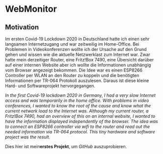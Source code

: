 # WebMonitor
## Motivation
Im ersten Covid-19 Lockdown 2020 in Deutschland hatte ich einen sehr langsamen Internetzugang und war zeitweilig im Home-Office.
Bei Problemen in Videokonferenzen wollte ich der Ursache auf den Grund gehen und wissen wie die aktuelle Netzwerklast zum Internet war.
Zwar hatte mein derzeitiger Router, eine Fritz!Box 7490, eine Übersicht darüber auf einer internen Website aber ich wollte die Informationen unabhängig vom Browser angezeigt bekommen.
Die Idee war es einen ESP8266 Controller per WLAN an den Router zu koppeln und die benötigten Informationen per TR-064 Protokoll auszulesen.
Daraus ist diese kleine Hard- und Softwareprojekt hervorgegangen.

*In the first Covid-19 lockdown 2020 in Germany, I had a very slow Internet access and was temporarily in the home office.
With problems in video conferences, I wanted to know the root of the cause and know what the current network load to the Internet was.
Although my current router, a Fritz!Box 7490, had an overview of this on an internal website, I wanted to have the information displayed independently of the browser.
The idea was to connect an ESP8266 controller via wifi to the router and read out the needed information via TR-064 protocol.
This tiny hardware and software project was the result.*


Dies hier ist mein**erstes Projekt**, um *GitHub* auszuprobieren.


